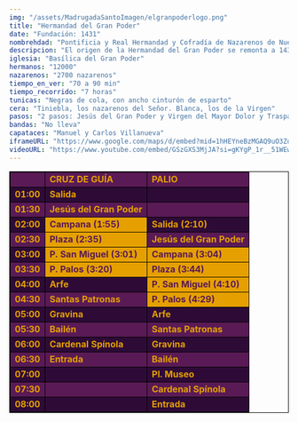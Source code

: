 ```yaml
---
img: "/assets/MadrugadaSantoImagen/elgranpoderlogo.png"
title: "Hermandad del Gran Poder"
date: "Fundación: 1431"
nombrehdad: "Pontificia y Real Hermandad y Cofradía de Nazarenos de Nuestro Padre Jesús del Gran Poder y María Santísima del Mayor Dolor y Traspaso"
descripcion: "El origen de la Hermandad del Gran Poder se remonta a 1431 en el convento de San Benito de Calatrava. Tras permanecer un tiempo en Santiago de la Espada y en el convento del Valle, se estableció en San Lorenzo entre 1703 y 1965, año en el que se trasladó a su templo propio y celebró una procesión extraordinaria a la Catedral en acción de gracias.La Santa Sede concedió en su día categoría de basílica menor a este templo. Los beatos Diego de Cádiz y Marcelo Spínola estuvieron muy vinculados a esta corporación, de tal manera que el segundo fue nombrado hermano mayor honorario. El Señor recibió en 1995 la Medalla de Oro de la Ciudad de Sevilla. El Señor visitará en el año 2020, por su IV centenario, varias parroquias de las periferias de la ciudad."
iglesia: "Basílica del Gran Poder"
hermanos: "12000"
nazarenos: "2700 nazarenos"
tiempo_en_ver: "70 a 90 min"
tiempo_recorrido: "7 horas"
tunicas: "Negras de cola, con ancho cinturón de esparto"
cera: "Tiniebla, los nazarenos del Señor. Blanca, los de la Virgen"
pasos: "2 pasos: Jesús del Gran Poder y Virgen del Mayor Dolor y Traspaso"
bandas: "No lleva"
capataces: "Manuel y Carlos Villanueva"
iframeURL: "https://www.google.com/maps/d/embed?mid=1hHEYneBzMGAQ9uO3ZqglqlaNgfnE_dwZ&ehbc=2E312F"
videoURL: "https://www.youtube.com/embed/GSzGXS3MjJA?si=gKYgP_1r__51WEw1"
---
```


<table class="recorrido" style="width: 100%; border-collapse: collapse; text-align: left; border: 1px solid black;">
  <tbody>
    <tr style="background-color: #5a1a55; color: #e5a000; font-weight: bold;">
      <td style="border: 1px solid black; text-align: center;"></td>
      <td style="border: 1px solid black;">CRUZ DE GUÍA</td>
      <td style="border: 1px solid black;">PALIO</td>
    </tr>
    <tr style="background-color: #2e0b37; color: #e5a000; font-weight: bold;">
      <td style="border: 1px solid black; text-align: center;">01:00</td>
      <td style="border: 1px solid black;">Salida</td>
      <td style="border: 1px solid black;"></td>
    </tr>
    <tr style="background-color: #5a1a55; color: #e5a000; font-weight: bold;">
      <td style="border: 1px solid black; text-align: center;">01:30</td>
      <td style="border: 1px solid black;">Jesús del Gran Poder</td>
      <td style="border: 1px solid black;"></td>
    </tr>
    <tr style="background-color: #2e0b37; color: #e5a000; font-weight: bold;">
      <td style="border: 1px solid black; text-align: center;">02:00</td>
      <td style="border: 1px solid black; background-color: #e5a000; color: #5a1a55;">Campana (1:55)</td>
      <td style="border: 1px solid black;">Salida (2:10)</td>
    </tr>
    <tr style="background-color: #5a1a55; color: #e5a000; font-weight: bold;">
      <td style="border: 1px solid black; text-align: center;">02:30</td>
      <td style="border: 1px solid black; background-color: #e5a000; color: #5a1a55;">Plaza (2:35)</td>
      <td style="border: 1px solid black;">Jesús del Gran Poder</td>
    </tr>
    <tr style="background-color: #2e0b37; color: #e5a000; font-weight: bold;">
      <td style="border: 1px solid black; text-align: center;">03:00</td>
      <td style="border: 1px solid black; background-color: #e5a000; color: #5a1a55;">P. San Miguel (3:01)</td>
      <td style="border: 1px solid black; background-color: #e5a000; color: #5a1a55;">Campana (3:04)</td>
    </tr>
    <tr style="background-color: #5a1a55; color: #e5a000; font-weight: bold;">
      <td style="border: 1px solid black; text-align: center;">03:30</td>
      <td style="border: 1px solid black; background-color: #e5a000; color: #5a1a55;">P. Palos (3:20)</td>
      <td style="border: 1px solid black; background-color: #e5a000; color: #5a1a55;">Plaza (3:44)</td>
    </tr>
    <tr style="background-color: #2e0b37; color: #e5a000; font-weight: bold;">
      <td style="border: 1px solid black; text-align: center;">04:00</td>
      <td style="border: 1px solid black;">Arfe</td>
      <td style="border: 1px solid black; background-color: #e5a000; color: #5a1a55;">P. San Miguel (4:10)</td>
    </tr>
    <tr style="background-color: #5a1a55; color: #e5a000; font-weight: bold;">
      <td style="border: 1px solid black; text-align: center;">04:30</td>
      <td style="border: 1px solid black;">Santas Patronas</td>
      <td style="border: 1px solid black; background-color: #e5a000; color: #5a1a55;">P. Palos (4:29)</td>
    </tr>
    <tr style="background-color: #2e0b37; color: #e5a000; font-weight: bold;">
      <td style="border: 1px solid black; text-align: center;">05:00</td>
      <td style="border: 1px solid black;">Gravina</td>
      <td style="border: 1px solid black;">Arfe</td>
    </tr>
    <tr style="background-color: #5a1a55; color: #e5a000; font-weight: bold;">
      <td style="border: 1px solid black; text-align: center;">05:30</td>
      <td style="border: 1px solid black;">Bailén</td>
      <td style="border: 1px solid black;">Santas Patronas</td>
    </tr>
    <tr style="background-color: #2e0b37; color: #e5a000; font-weight: bold;">
      <td style="border: 1px solid black; text-align: center;">06:00</td>
      <td style="border: 1px solid black;">Cardenal Spínola</td>
      <td style="border: 1px solid black;">Gravina</td>
    </tr>
    <tr style="background-color: #5a1a55; color: #e5a000; font-weight: bold;">
      <td style="border: 1px solid black; text-align: center;">06:30</td>
      <td style="border: 1px solid black;">Entrada</td>
      <td style="border: 1px solid black;">Bailén</td>
    </tr>
    <tr style="background-color: #2e0b37; color: #e5a000; font-weight: bold;">
      <td style="border: 1px solid black; text-align: center;">07:00</td>
      <td style="border: 1px solid black;"></td>
      <td style="border: 1px solid black;">Pl. Museo</td>
    </tr>
    <tr style="background-color: #5a1a55; color: #e5a000; font-weight: bold;">
      <td style="border: 1px solid black; text-align: center;">07:30</td>
      <td style="border: 1px solid black;"></td>
      <td style="border: 1px solid black;">Cardenal Spínola</td>
    </tr>
    <tr style="background-color: #2e0b37; color: #e5a000; font-weight: bold;">
      <td style="border: 1px solid black; text-align: center;">08:00</td>
      <td style="border: 1px solid black;"></td>
      <td style="border: 1px solid black;">Entrada</td>
    </tr>
  </tbody>
</table>